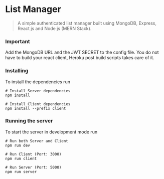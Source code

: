 # List Manager

> A simple authenticated list manager built using MongoDB, Express, React js and Node js (MERN Stack).

### Important

Add the MongoDB URL and the JWT SECRET to the config file.
You do not have to build your react client, Heroku post build scripts takes care of it.

### Installing

To install the dependencies run

```
# Install Server dependencies
npm install

# Install Client dependencies
npm install --prefix client
```

### Running the server

To start the server in development mode run

```
# Run both Server and Client
npm run dev

# Run Client (Port: 3000)
npm run client

# Run Server (Port: 5000)
npm run server
```
